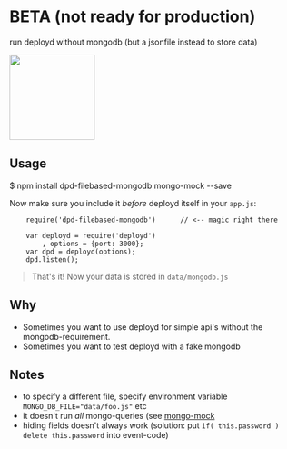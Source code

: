 # BETA (not ready for production) 

run deployd without mongodb (but a jsonfile instead to store data)

<img src="https://media0.giphy.com/media/3o7TKDMPKsakcn9NU4/200.gif" width="150" style="width:150px"/>

## Usage 

   $ npm install dpd-filebased-mongodb mongo-mock --save

Now make sure you include it *before* deployd itself in your `app.js`:

		require('dpd-filebased-mongodb')      // <-- magic right there

		var deployd = require('deployd')
			, options = {port: 3000};
		var dpd = deployd(options);
		dpd.listen();

> That's it! Now your data is stored in `data/mongodb.js` 

## Why 

* Sometimes you want to use deployd for simple api's without the mongodb-requirement.
* Sometimes you want to test deployd with a fake mongodb

## Notes 

* to specify a different file, specify environment variable `MONGO_DB_FILE="data/foo.js"` etc
* it doesn't run *all* mongo-queries (see [mongo-mock](https://npmjs.org/package/mongomock)
* hiding fields doesn't always work (solution: put `if( this.password ) delete this.password` into event-code)
